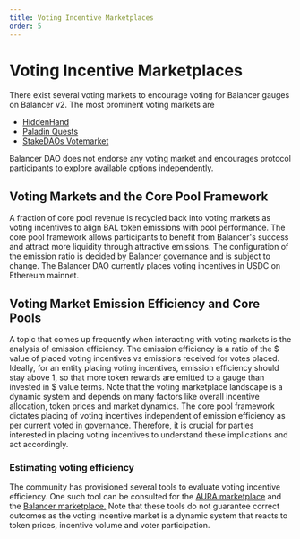 ```yaml
---
title: Voting Incentive Marketplaces
order: 5
---
```


# Voting Incentive Marketplaces
There exist several voting markets to encourage voting for Balancer gauges on Balancer v2. The most prominent voting markets are

- [HiddenHand](https://hiddenhand.finance/balancer)
- [Paladin Quests](https://quest.paladin.vote/#/bal)
- [StakeDAOs Votemarket](https://votemarket.stakedao.org/?market=bal&solution=All)

Balancer DAO does not endorse any voting market and encourages protocol participants to explore available options independently.

## Voting Markets and the Core Pool Framework
A fraction of core pool revenue is recycled back into voting markets as voting incentives to align BAL token emissions with pool performance. The core pool framework allows participants to benefit from Balancer's success and attract more liquidity through attractive emissions. The configuration of the emission ratio is decided by Balancer governance and is subject to change. The Balancer DAO currently places voting incentives in USDC on Ethereum mainnet.

## Voting Market Emission Efficiency and Core Pools
A topic that comes up frequently when interacting with voting markets is the analysis of emission efficiency. The emission efficiency is a ratio of the $ value of placed voting incentives vs emissions received for votes placed. Ideally, for an entity placing voting incentives, emission efficiency should stay above 1, so that more token rewards are emitted to a gauge than invested in $ value terms. Note that the voting marketplace landscape is a dynamic system and depends on many factors like overall incentive allocation, token prices and market dynamics. The core pool framework dictates placing of voting incentives independent of emission efficiency as per current [voted in governance](https://forum.balancer.fi/t/bip-19-incentivize-core-pools-l2-usage/3329). Therefore, it is crucial for parties interested in placing voting incentives to understand these implications and act accordingly. 

### Estimating voting efficiency
The community has provisioned several tools to evaluate voting incentive efficiency. One such tool can be consulted for the [AURA marketplace](https://aura.defilytica.com/#/incentiveSimulator) and the [Balancer marketplace.](https://defilytica.tools/#/balancer/incentiveSimulator) Note that these tools do not guarantee correct outcomes as the voting incentive market is a dynamic system that reacts to token prices, incentive volume and voter participation.
